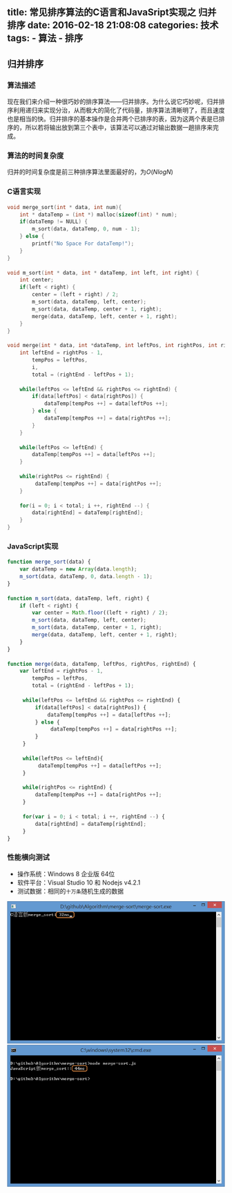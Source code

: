 title: 常见排序算法的C语言和JavaSript实现之 归并排序
date: 2016-02-18 21:08:08
categories: 技术
tags:
    - 算法 
    - 排序
---
## 归并排序
### 算法描述
现在我们来介绍一种很巧妙的排序算法——归并排序。为什么说它巧妙呢，归并排序利用递归来实现分治，从而极大的简化了代码量，排序算法清晰明了，而且速度也是相当的快。归并排序的基本操作是合并两个已排序的表，因为这两个表是已排序的，所以若将输出放到第三个表中，该算法可以通过对输出数据一趟排序来完成。

### 算法的时间复杂度
归并的时间复杂度是前三种排序算法里面最好的，为$O(NlogN)$
<!-- more -->
### C语言实现
```c 
void merge_sort(int * data, int num){
    int * dataTemp = (int *) malloc(sizeof(int) * num);
    if(dataTemp != NULL) {
        m_sort(data, dataTemp, 0, num - 1);
    } else {
        printf("No Space For dataTemp!");
    }
}

void m_sort(int * data, int * dataTemp, int left, int right) {
    int center;
    if(left < right) {
        center = (left + right) / 2;
        m_sort(data, dataTemp, left, center);
        m_sort(data, dataTemp, center + 1, right);
        merge(data, dataTemp, left, center + 1, right);
    }
}

void merge(int * data, int *dataTemp, int leftPos, int rightPos, int rightEnd){
    int leftEnd = rightPos - 1,
        tempPos = leftPos, 
        i,
        total = (rightEnd - leftPos + 1);
        
    while(leftPos <= leftEnd && rightPos <= rightEnd) {
        if(data[leftPos] < data[rightPos]) {
            dataTemp[tempPos ++] = data[leftPos ++];
        } else {
            dataTemp[tempPos ++] = data[rightPos ++];
        }
    }
    
    while(leftPos <= leftEnd) {
        dataTemp[tempPos ++] = data[leftPos ++];
    }
    
    while(rightPos <= rightEnd) {
         dataTemp[tempPos ++] = data[rightPos ++];
    }
    
    for(i = 0; i < total; i ++, rightEnd --) {
        data[rightEnd] = dataTemp[rightEnd];
    }
}
```
### JavaScript实现
``` javascript
function merge_sort(data) {
    var dataTemp = new Array(data.length);
    m_sort(data, dataTemp, 0, data.length - 1);
}

function m_sort(data, dataTemp, left, right) {
    if (left < right) {
        var center = Math.floor((left + right) / 2);
        m_sort(data, dataTemp, left, center);
        m_sort(data, dataTemp, center + 1, right);
        merge(data, dataTemp, left, center + 1, right);
    }
}

function merge(data, dataTemp, leftPos, rightPos, rightEnd) {
    var leftEnd = rightPos - 1,
        tempPos = leftPos,
        total = (rightEnd - leftPos + 1);
        
     while(leftPos <= leftEnd && rightPos <= rightEnd) {
         if(data[leftPos] < data[rightPos]) {
             dataTemp[tempPos ++] = data[leftPos ++];
         } else {
              dataTemp[tempPos ++] = data[rightPos ++];
         }
     }
     
     while(leftPos <= leftEnd){
          dataTemp[tempPos ++] = data[leftPos ++];
     }

     while(rightPos <= rightEnd) {
         dataTemp[tempPos ++] = data[rightPos ++];
     }
     
     for(var i = 0; i < total; i ++, rightEnd --) {
         data[rightEnd] = dataTemp[rightEnd];
     }
}
```

### 性能横向测试
* 操作系统：Windows 8 企业版 64位
* 软件平台：Visual Studio 10 和 Nodejs v4.2.1
* 测试数据：相同的`十万条`随机生成的数据

![C语言归并排序](/images/blog/20160214/5.png)
![JavaScript语言归并排序](/images/blog/20160214/6.png)

